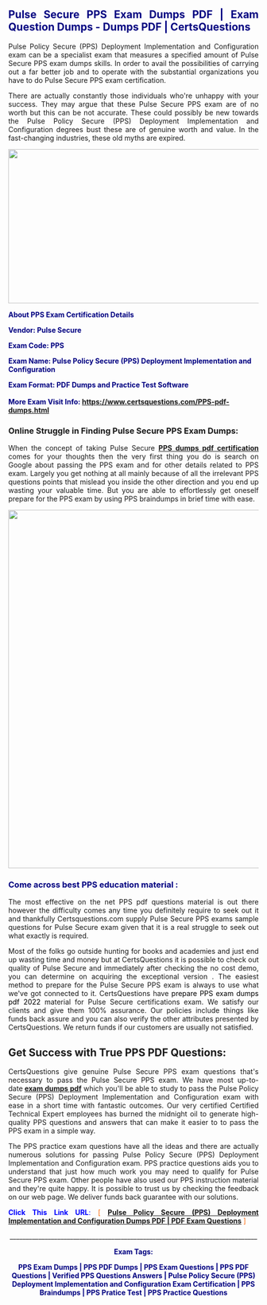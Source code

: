 <h2 style="text-align: justify;"><span style="color: #000080;">Pulse Secure PPS Exam Dumps PDF | Exam Question Dumps - Dumps PDF | CertsQuestions</span></h2>
<p style="text-align: justify;">Pulse Policy Secure (PPS) Deployment Implementation and Configuration exam can be a specialist exam that measures a specified amount of Pulse Secure  PPS exam dumps skills. In order to avail the possibilities of carrying out a far better job and to operate with the substantial organizations you have to do Pulse Secure PPS exam certification.</p>
<p style="text-align: justify;">There are actually constantly those individuals who're unhappy with your success. They may argue that these Pulse Secure  PPS exam are of no worth but this can be not accurate. These could possibly be new towards the Pulse Policy Secure (PPS) Deployment Implementation and Configuration degrees bust these are of genuine worth and value. In the fast-changing industries, these old myths are expired.</p>
<p><img style="display: block; margin-left: auto; margin-right: auto;" src="https://i.imgur.com/eaP4ae9.png" width="840" height="310" /></p>
<p><span style="color: #000080;"><strong>About PPS Exam Certification Details</strong></span></p>
<p><span style="color: #000080;"><strong>Vendor: Pulse Secure<br /></strong></span></p>
<p><span style="color: #000080;"><strong>Exam Code: PPS</strong></span></p>
<p><span style="color: #000080;"><strong>Exam Name: Pulse Policy Secure (PPS) Deployment Implementation and Configuration</strong></span></p>
<p><span style="color: #000080;"><strong>Exam Format: PDF Dumps and Practice Test Software<br /><br />More Exam Visit Info: <span style="color: #ff6600;"><a href="https://www.certsquestions.com/PPS-pdf-dumps.html">https://www.certsquestions.com/PPS-pdf-dumps.html</a></span></strong></span></p>
<h3>Online Struggle in Finding Pulse Secure PPS Exam Dumps:</h3>
<p style="text-align: justify;">When the concept of taking Pulse Secure <a href="https://www.certsquestions.com/PPS-pdf-dumps.html"><strong> PPS dumps pdf certification</strong></a> comes for your thoughts then the very first thing you do is search on Google about passing the PPS exam and for other details related to PPS exam. Largely you get nothing at all mainly because of all the irrelevant PPS questions points that mislead you inside the other direction and you end up wasting your valuable time. But you are able to effortlessly get oneself prepare for the PPS exam by using PPS braindumps in brief time with ease.</p>
<p><a href="https://www.certsquestions.com/PPS-pdf-dumps.html"><img style="display: block; margin-left: auto; margin-right: auto;" src="https://i.imgur.com/pxhoKQ2.png" width="720" /></a></p>
<h3><span style="color: #000080;">Come across best  PPS education material :</span></h3>
<p style="text-align: justify;">The most effective on the net PPS pdf questions material is out there however the difficulty comes any time you definitely require to seek out it and thankfully Certsquestions.com supply Pulse Secure PPS exams sample questions for Pulse Secure  exam given that it is a real struggle to seek out what exactly is required.</p>
<p style="text-align: justify;">Most of the folks go outside hunting for books and academies and just end up wasting time and money but at CertsQuestions it is possible to check out quality of Pulse Secure  and immediately after checking the no cost demo, you can determine on acquiring the exceptional version . The easiest method to prepare for the Pulse Secure PPS exam is always to use what we've got connected to it. CertsQuestions have <span style="color: #000000;">prepare PPS exam dumps pdf 2022</span> material for Pulse Secure certifications exam. We satisfy our clients and give them 100% assurance. Our policies include things like funds back assure and you can also verify the other attributes presented by CertsQuestions. We return funds if our customers are usually not satisfied.</p>
<h2>Get Success with True PPS PDF Questions:</h2>
<p style="text-align: justify;">CertsQuestions give genuine Pulse Secure PPS exam questions that's necessary to pass the Pulse Secure  PPS exam. We have most up-to-date<strong>&nbsp;<a href="https://www.certsquestions.com/">exam dumps pdf</a></strong>&nbsp;which you'll be able to study to pass the Pulse Policy Secure (PPS) Deployment Implementation and Configuration exam with ease in a short time with fantastic outcomes. Our very certified Certified Technical Expert employees has burned the midnight oil to generate high-quality PPS questions and answers that can make it easier to to pass the PPS exam in a simple way.</p>
<p style="text-align: justify;">The PPS practice exam questions have all the ideas and there are actually numerous solutions for passing Pulse Policy Secure (PPS) Deployment Implementation and Configuration exam. PPS practice questions aids you to understand that just how much work you may need to qualify for Pulse Secure  PPS exam. Other people have also used our PPS instruction material and they're quite happy. It is possible to trust us by checking the feedback on our web page. We deliver funds back guarantee with our solutions.</p>
<p style="text-align: justify;"><span style="color: #0000ff;"><strong>Click This Link URL</strong>:</span> <span style="color: #ff6600;">[ <strong><a href="https://www.certsquestions.com/certified-technical-expert-certification.html">Pulse Policy Secure (PPS) Deployment Implementation and Configuration Dumps PDF | PDF Exam Questions</a></strong> ]</span></p>
<p style="text-align: center;">______________________________________________________________________________</p>
<p style="text-align: center;"><span style="color: #000080;"><strong>Exam Tags:</strong></span></p>
<p style="text-align: center;"><span style="color: #000080;"><strong>PPS Exam Dumps | PPS PDF Dumps | PPS Exam Questions | PPS PDF Questions | Verified PPS Questions Answers | Pulse Policy Secure (PPS) Deployment Implementation and Configuration Exam Certification | PPS Braindumps | PPS Pratice Test | PPS Practice Questions</strong></span></p>
